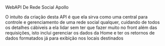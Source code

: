 WebAPI De Rede Social Apollo

O intuito da criação desta API é que ela sirva como uma central para controle e gerenciamento de uma rede social qualquer, cuidando de todos os detalhes cábiveis a ela lidar sem ter que fazer muito no front além das requisições, isto inclui gerenciar os dados da Home e ter os retornos de dados formatados já para exibição nos locais destinados
